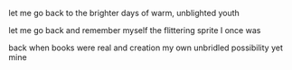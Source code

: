 let me go back
to the brighter days
of warm, unblighted youth

let me go back
and remember myself
the flittering sprite I once was

back when books were real
and creation my own
unbridled possibility yet mine